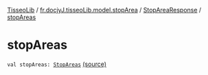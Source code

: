 [TisseoLib](../../index.md) / [fr.docjyJ.tisseoLib.model.stopArea](../index.md) / [StopAreaResponse](index.md) / [stopAreas](./stop-areas.md)

# stopAreas

`val stopAreas: `[`StopAreas`](../-stop-areas/index.md) [(source)](https://github.com/docjyJ/TisseoLib/tree/master/src/main/kotlin/fr/docjyJ/tisseoLib/model/stopArea/StopAreaResponse.kt#L7)